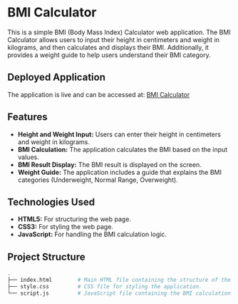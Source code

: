 # BMI Calculator

This is a simple BMI (Body Mass Index) Calculator web application. The BMI Calculator allows users to input their height in centimeters and weight in kilograms, and then calculates and displays their BMI. Additionally, it provides a weight guide to help users understand their BMI category.

## Deployed Application

The application is live and can be accessed at: [BMI Calculator](https://bmi-calculator-three-eosin.vercel.app/)

## Features

- **Height and Weight Input:** Users can enter their height in centimeters and weight in kilograms.
- **BMI Calculation:** The application calculates the BMI based on the input values.
- **BMI Result Display:** The BMI result is displayed on the screen.
- **Weight Guide:** The application includes a guide that explains the BMI categories (Underweight, Normal Range, Overweight).

## Technologies Used

- **HTML5:** For structuring the web page.
- **CSS3:** For styling the web page.
- **JavaScript:** For handling the BMI calculation logic.

## Project Structure

```bash
.
├── index.html        # Main HTML file containing the structure of the web page.
├── style.css         # CSS file for styling the application.
└── script.js         # JavaScript file containing the BMI calculation logic.
```
